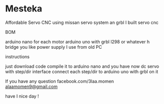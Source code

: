 # Mesteka
Affordable Servo CNC 
using missan servo system an grbl I built servo cnc

BOM

arduino nano for each motor 
arduino uno with grbl 
l298 or whatever h bridge you like 
power supply I use from old PC


instructions

just download code compile it to arduino nano and you have now dc servo with step/dir interface 
connect each step/dir to arduino uno with grbl on it 

If you have any question 
facebook.com/3laa.momen
alaamomen9@gmail.com

have I nice day !

